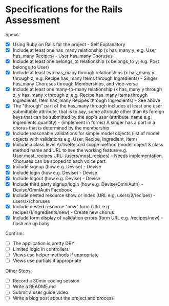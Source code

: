 # Specifications for the Rails Assessment

Specs:
- [x] Using Ruby on Rails for the project - Self Explanatory
- [x] Include at least one has_many relationship (x has_many y; e.g. User has_many Recipes) - User has_many Choruses
- [x] Include at least one belongs_to relationship (x belongs_to y; e.g. Post belongs_to User)
- [x] Include at least two has_many through relationships (x has_many y through z; e.g. Recipe has_many Items through Ingredients) - Singer has_many Choruses through Memberships, and vice-versa
- [x] Include at least one many-to-many relationship (x has_many y through z, y has_many x through z; e.g. Recipe has_many Items through Ingredients, Item has_many Recipes through Ingredients) - See above
- [x] The "through" part of the has_many through includes at least one user submittable attribute, that is to say, some attribute other than its foreign keys that can be submitted by the app's user (attribute_name e.g. ingredients.quantity) - (implement in forms) A singer has a part in a chorus that is determined by the membership
- [x] Include reasonable validations for simple model objects (list of model objects with validations e.g. User, Recipe, Ingredient, Item)
- [x] Include a class level ActiveRecord scope method (model object & class method name and URL to see the working feature e.g. User.most_recipes URL: /users/most_recipes) - Needs implementation. Choruses can be scoped to each voice part.
- [x] Include signup (how e.g. Devise) - Devise
- [x] Include login (how e.g. Devise) - Devise
- [x] Include logout (how e.g. Devise) - Devise
- [x] Include third party signup/login (how e.g. Devise/OmniAuth) - Devise/OmniAuth Facebook
- [x] Include nested resource show or index (URL e.g. users/2/recipes) - users/x/choruses
- [x] Include nested resource "new" form (URL e.g. recipes/1/ingredients/new) - Create new chorus
- [x] Include form display of validation errors (form URL e.g. /recipes/new) - flash me up baby

Confirm:
- [ ] The application is pretty DRY
- [ ] Limited logic in controllers
- [ ] Views use helper methods if appropriate
- [ ] Views use partials if appropriate

Other Steps:
- [ ] Record a 30min coding session
- [ ] Write a README.md
- [ ] Submit a user guide video
- [ ] Write a blog post about the project and process
